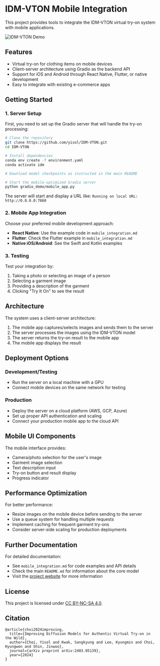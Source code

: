 # IDM-VTON Mobile Integration

This project provides tools to integrate the IDM-VTON virtual try-on system with mobile applications.

![IDM-VTON Demo](assets/teaser.png)

## Features

- Virtual try-on for clothing items on mobile devices
- Client-server architecture using Gradio as the backend API
- Support for iOS and Android through React Native, Flutter, or native development
- Easy to integrate with existing e-commerce apps

## Getting Started

### 1. Server Setup

First, you need to set up the Gradio server that will handle the try-on processing:

```bash
# Clone the repository
git clone https://github.com/yisol/IDM-VTON.git
cd IDM-VTON

# Install dependencies
conda env create -f environment.yaml
conda activate idm

# Download model checkpoints as instructed in the main README

# Start the mobile-optimized Gradio server
python gradio_demo/mobile_app.py
```

The server will start and display a URL like: `Running on local URL: http://0.0.0.0:7860`

### 2. Mobile App Integration

Choose your preferred mobile development approach:

- **React Native**: Use the example code in `mobile_integration.md`
- **Flutter**: Check the Flutter example in `mobile_integration.md`
- **Native iOS/Android**: See the Swift and Kotlin examples

### 3. Testing

Test your integration by:

1. Taking a photo or selecting an image of a person
2. Selecting a garment image
3. Providing a description of the garment
4. Clicking "Try It On" to see the result

## Architecture

The system uses a client-server architecture:

1. The mobile app captures/selects images and sends them to the server
2. The server processes the images using the IDM-VTON model
3. The server returns the try-on result to the mobile app
4. The mobile app displays the result

## Deployment Options

### Development/Testing

- Run the server on a local machine with a GPU
- Connect mobile devices on the same network for testing

### Production

- Deploy the server on a cloud platform (AWS, GCP, Azure)
- Set up proper API authentication and scaling
- Connect your production mobile app to the cloud API

## Mobile UI Components

The mobile interface provides:

- Camera/photo selection for the user's image
- Garment image selection
- Text description input
- Try-on button and result display
- Progress indicator

## Performance Optimization

For better performance:

- Resize images on the mobile device before sending to the server
- Use a queue system for handling multiple requests
- Implement caching for frequent garment try-ons
- Consider server-side scaling for production deployments

## Further Documentation

For detailed documentation:

- See `mobile_integration.md` for code examples and API details
- Check the main `README.md` for information about the core model
- Visit the [project website](https://idm-vton.github.io) for more information

## License

This project is licensed under [CC BY-NC-SA 4.0](https://creativecommons.org/licenses/by-nc-sa/4.0/legalcode).

## Citation

```
@article{choi2024improving,
  title={Improving Diffusion Models for Authentic Virtual Try-on in the Wild},
  author={Choi, Yisol and Kwak, Sangkyung and Lee, Kyungmin and Choi, Hyungwon and Shin, Jinwoo},
  journal={arXiv preprint arXiv:2403.05139},
  year={2024}
}
``` 